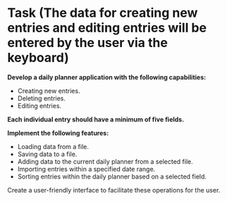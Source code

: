 # **Task (The data for creating new entries and editing entries will be entered by the user via the keyboard)**
**Develop a daily planner application with the following capabilities:**

- Creating new entries.
- Deleting entries.
- Editing entries.

**Each individual entry should have a minimum of five fields.**

**Implement the following features:**

- Loading data from a file.
- Saving data to a file.
- Adding data to the current daily planner from a selected file.
- Importing entries within a specified date range.
- Sorting entries within the daily planner based on a selected field.

Create a user-friendly interface to facilitate these operations for the user.
